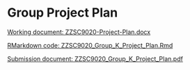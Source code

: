 # Group Project Plan

[Working document: ZZSC9020-Project-Plan.docx](https://unsw-my.sharepoint.com/:w:/g/personal/z5366156_ad_unsw_edu_au/EWIX2AUbBwlEuDcl464ceMkBJZJix8kZeO5QpIKxmYS4LQ?e=9YAamo)

[RMarkdown code: ZZSC9020_Group_K_Project_Plan.Rmd](https://github.com/van-hai-ho/ZZSC9020_Project_Group_K/blob/main/project_plan/ZZSC9020_Group_K_Project_Plan.Rmd)

[Submission document: ZZSC9020_Group_K_Project_Plan.pdf](https://github.com/van-hai-ho/ZZSC9020_Project_Group_K/blob/main/project_plan/ZZSC9020_Group_K_Project_Plan.pdf)
